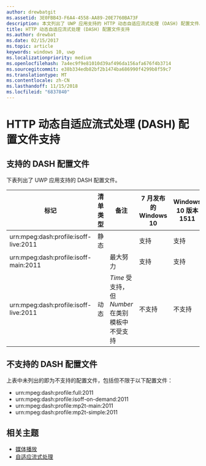 ```yaml
---
author: drewbatgit
ms.assetid: 3E0FBB43-F6A4-4558-AA89-20E7760BA73F
description: 本文列出了 UWP 应用支持的 HTTP 动态自适应流式处理 (DASH) 配置文件。
title: HTTP 动态自适应流式处理 (DASH) 配置文件支持
ms.author: drewbat
ms.date: 02/15/2017
ms.topic: article
keywords: windows 10, uwp
ms.localizationpriority: medium
ms.openlocfilehash: 7a4ec9f9e81010d39af496da156afa676f4b3714
ms.sourcegitcommit: e38b334edb82bf2b1474ba686990f4299b8f59c7
ms.translationtype: MT
ms.contentlocale: zh-CN
ms.lasthandoff: 11/15/2018
ms.locfileid: "6837840"
---
```

# <a name="dynamic-adaptive-streaming-over-http-dash-profile-support"></a>HTTP 动态自适应流式处理 (DASH) 配置文件支持


## <a name="supported-dash-profiles"></a>支持的 DASH 配置文件
下表列出了 UWP 应用支持的 DASH 配置文件。

|标记 | 清单类型 | 备注|7 月发布的 Windows 10|Windows 10 版本 1511|Windows 10 版本 1607 |Windows 10 版本 1607 |Windows 10 版本 1703|
|----------------|------|-------|-----------|--------------|---------|-------|--------|
|urn:mpeg&#58;dash:profile:isoff-live:2011 | 静态 |     |支持            |  支持              | 支持        |支持| 受支持|
|urn:mpeg&#58;dash:profile:isoff-main:2011 |        | 最大努力 | 支持            |  支持              | 支持        |支持| 受支持|
|urn:mpeg&#58;dash:profile:isoff-live:2011 | 动态 | $Time$ 受支持，但 $Number$ 在类别模板中不受支持 | 不支持            | 不支持              | 不支持        |不支持| 受支持|


## <a name="unsupported-dash-profiles"></a>不支持的 DASH 配置文件
上表中未列出的即为不支持的配置文件，包括但不限于以下配置文件：

* urn:mpeg&#58;dash:profile:full:2011
* urn:mpeg&#58;dash:profile:isoff-on-demand:2011
* urn:mpeg&#58;dash:profile:mp2t-main:2011
* urn:mpeg&#58;dash:profile:mp2t-simple:2011


## <a name="related-topics"></a>相关主题

* [媒体播放](media-playback.md)
* [自适应流式处理](adaptive-streaming.md)
 

 




